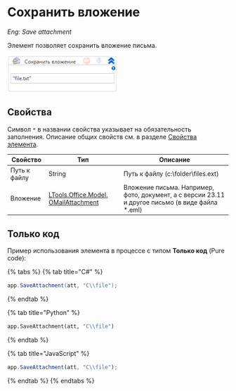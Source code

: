 # Сохранить вложение

*Eng: Save attachment*

Элемент позволяет сохранить вложение письма.

![](<../../../../.gitbook/assets/image (773).png>)

## Свойства
Символ `*` в названии свойства указывает на обязательность заполнения. Описание общих свойств см. в разделе [Свойства элемента](https://docs.primo-rpa.ru/primo-rpa/primo-studio/process/elements#svoistva-elementa).

| Свойство     | Тип                                                                     | Описание                           |
| ------------ | ----------------------------------------------------------------------- | ---------------------------------- |
| Путь к файлу | String                                                                  | Путь к файлу (c:\folder\files.ext) |
| Вложение     | [LTools.Office.Model. OMailAttachment](https://docs.primo-rpa.ru/primo-rpa/g_elements/el_basic/els_mail/datatypes/omailattachment) | Вложение письма. Например, фото, документ, а с версии 23.11 и другое письмо (в виде файла \*.eml) |

## Только код

Пример использования элемента в процессе с типом **Только код** (Pure code):

{% tabs %}
{% tab title="C#" %}
```csharp
app.SaveAttachment(att, "C\\file");
```
{% endtab %}

{% tab title="Python" %}
```python
app.SaveAttachment(att, "C\\file")
```
{% endtab %}

{% tab title="JavaScript" %}
```javascript
app.SaveAttachment(att, "C\\file");
```
{% endtab %}
{% endtabs %}
